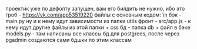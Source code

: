 проектик уже по дефолту запущен, вам его билдить не нужно, ибо это гроб - https://vk.com/app53519220
файлы с основным кодом: \n
бэк - main.py ну и к нему идут зависимости из папки utils
фронт - src/app.js - к нему идут другие файлы из этой папки + css
бд - папка db + файл в бэке models.py - там написаны все классы бд для postgrees, после через pgadmin создаются сами бдшки по этим классам
